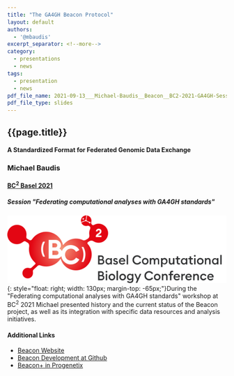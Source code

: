```yaml
---
title: "The GA4GH Beacon Protocol"
layout: default
authors:
  - '@mbaudis'
excerpt_separator: <!--more-->
category:
  - presentations
  - news
tags:
  - presentation
  - news
pdf_file_name: 2021-09-13___Michael-Baudis__Beacon__BC2-2021-GA4GH-Session.pdf
pdf_file_type: slides
---
```


## {{page.title}}
#### A Standardized Format for Federated Genomic Data Exchange
### Michael Baudis
#### [BC<sup>2</sup> Basel 2021](https://www.bc2.ch/tutorials-workshops)
##### Session "Federating computational analyses with GA4GH standards"

![BC2 logo](/assets/img/logo_bc2.svg){: style="float: right; width: 130px; margin-top: -65px;"}During the "Federating computational analyses with GA4GH standards" workshop at
BC<sup>2</sup> 2021 Michael presented history and the current status of the Beacon
project, as well as its integration with specific data resources and analysis initiatives.

<!--more-->

#### Additional Links

* [Beacon Website](http://beacon-project.io)
* [Beacon Development at Github](https://github.com/ga4gh-beacon)
* [Beacon+ in Progenetix](https://progenetix.org/beaconplus-instances/beaconplus/)
